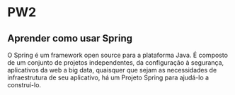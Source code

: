 # PW2

## Aprender como usar Spring 

<p>
  O Spring é um framework open source para a plataforma Java. É composto de um conjunto de projetos independentes, da configuração à segurança, aplicativos da web a big data, quaisquer que sejam as necessidades de infraestrutura de seu aplicativo, há um Projeto Spring para ajudá-lo a construí-lo.
</p>
